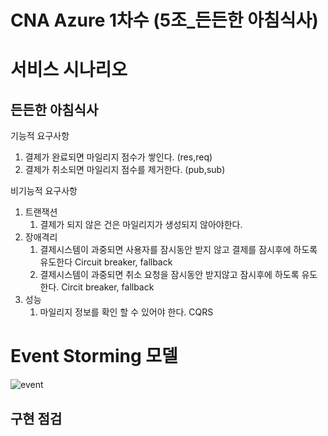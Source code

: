 # CNA Azure 1차수 (5조_든든한 아침식사)

# 서비스 시나리오

## 든든한 아침식사

기능적 요구사항

1. 결제가 완료되면 마일리지 점수가 쌓인다. (res,req)
1. 결제가 취소되면 마일리지 점수를 제거한다. (pub,sub)

비기능적 요구사항

1. 트랜잭션
    1. 결제가 되지 않은 건은 마일리지가 생성되지 않아야한다.
1. 장애격리
    1. 결제시스템이 과중되면 사용자를 잠시동안 받지 않고 결제를 잠시후에 하도록 유도한다  Circuit breaker, fallback
    1. 결제시스템이 과중되면 취소 요청을 잠시동안 받지않고 잠시후에 하도록 유도한다. Circit breaker, fallback
1. 성능
    1. 마일리지 정보를 확인 할 수 있어야 한다. CQRS


# Event Storming 모델
 ![event](https://user-images.githubusercontent.com/41769626/105119057-e08fee00-5b12-11eb-8370-cc81b3630b88.PNG)

## 구현 점검
